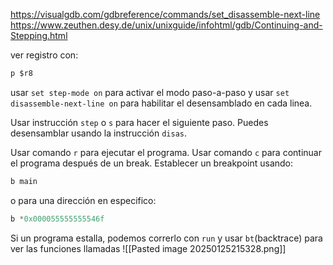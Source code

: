 
https://visualgdb.com/gdbreference/commands/set_disassemble-next-line
https://www.zeuthen.desy.de/unix/unixguide/infohtml/gdb/Continuing-and-Stepping.html

ver registro con:
```c
p $r8
```

usar `set step-mode on` para activar el modo paso-a-paso y usar `set disassemble-next-line on` para habilitar el desensamblado en cada linea.

Usar instrucción `step` o  `s` para hacer el siguiente paso. Puedes desensamblar usando la instrucción `disas`. 

Usar comando `r` para ejecutar el programa. 
Usar comando `c` para continuar el programa después de un break. 
Establecer un breakpoint usando:
```c
b main
```
o para una dirección en especifico:
```c
b *0x000055555555546f
```

Si un programa estalla, podemos correrlo con `run` y usar `bt`(backtrace) para ver las funciones llamadas
![[Pasted image 20250125215328.png]]